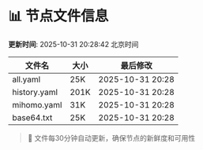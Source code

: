 # 📊 节点文件信息

**更新时间**: 2025-10-31 20:28:42 北京时间

| 文件名 | 大小 | 最后修改 |
|--------|------|----------|
| all.yaml | 25K | 2025-10-31 20:28 |
| history.yaml | 201K | 2025-10-31 20:28 |
| mihomo.yaml | 31K | 2025-10-31 20:28 |
| base64.txt | 25K | 2025-10-31 20:28 |

> 🔄 文件每30分钟自动更新，确保节点的新鲜度和可用性
